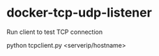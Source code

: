 # docker-tcp-udp-listener


Run client to test TCP connection

python tcpclient.py <serverip/hostname> <port>